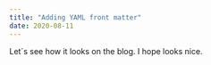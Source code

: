 ```yaml
---
title: "Adding YAML front matter"
date: 2020-08-11
---
```




Let´s see how it looks on the blog. I hope looks nice.
